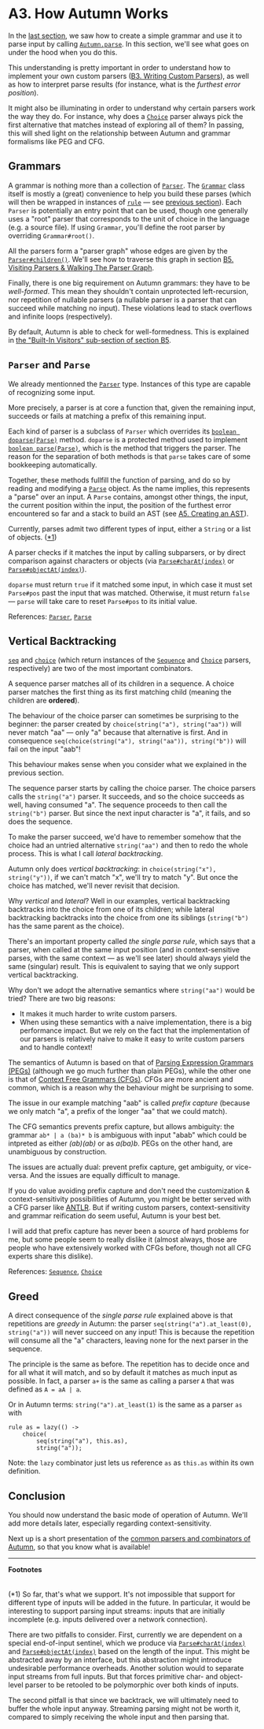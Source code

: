 # A3. How Autumn Works

In the [last section][A2], we saw how to create a simple grammar and use it to
parse input by calling [`Autumn.parse`]. In this section, we'll see what goes on under the hood when
you do this.

This understanding is pretty important in order to understand how to implement your own custom
parsers ([B3. Writing Custom Parsers]), as well as how to interpret parse results (for instance,
what is the *furthest error position*).

It might also be illuminating in order to understand why certain parsers work the way they do. For
instance, why does a [`Choice`] parser always pick the first alternative that matches instead of
exploring all of them? In passing, this will shed light on the relationship between Autumn and
grammar formalisms like PEG and CFG.

[A2]: A2-first-grammar.md
[`Autumn.parse`]: https://javadoc.io/doc/com.norswap/autumn/latest/norswap/autumn/Autumn.html
[`Choice`]: https://javadoc.io/doc/com.norswap/autumn/latest/norswap/autumn/parsers/Choice.html
[B3. Writing Custom Parsers]: B3-custom-parsers.md

## Grammars

A grammar is nothing more than a collection of [`Parser`]. The [`Grammar`] class itself is mostly a
(great) convenience to help you build these parses (which will then be wrapped in instances of
[`rule`] — see [previous section][A2]). Each `Parser` is potentially an entry point that can be
used, though one generally uses a "root" parser that corresponds to the unit of choice in the
language (e.g. a source file). If using `Grammar`, you'll define the root parser by overriding
`Grammar#root()`.

All the parsers form a "parser graph" whose edges are given by the [`Parser#children()`]. We'll
see how to traverse this graph in section [B5. Visiting Parsers & Walking The Parser Graph][B5].

Finally, there is one big requirement on Autumn grammars: they have to be *well-formed*. This mean
they shouldn't contain unprotected left-recursion, nor repetition of nullable parsers (a nullable
parser is a parser that can succeed while matching no input). These violations lead to stack
overflows and infinite loops (respectively).

By default, Autumn is able to check for well-formedness. This is explained in [the "Built-In
Visitors" sub-section of section B5][builtinvis].

[`Grammar`]: https://javadoc.io/doc/com.norswap/autumn/latest/norswap/autumn/Grammar.html
[`Parser`]: https://javadoc.io/doc/com.norswap/autumn/latest/norswap/autumn/Parser.html
[`rule`]:  https://javadoc.io/doc/com.norswap/autumn/latest/norswap/autumn/Grammar.rule.html
[`Parser#children()`]: https://javadoc.io/doc/com.norswap/autumn/latest/norswap/autumn/Parser.html#children-
[B5]: B5-parser-visitors-walkers.md
[builtinvis]: B5-parser-visitors-walkers.md#built-in-visitors

## `Parser` and `Parse`

We already mentionned the [`Parser`] type. Instances of this type are capable of recognizing some
input.

More precisely, a parser is at core a function that, given the remaining input, succeeds or fails at
matching a prefix of this remaining input.

Each kind of parser is a subclass of `Parser` which overrides its [`boolean doparse(Parse)`] method.
`doparse` is a protected method used to implement [`boolean parse(Parse)`], which is the method that
triggers the parser. The reason for the separation of both methods is that `parse` takes care of
some bookkeeping automatically.

Together, these methods fullfill the function of parsing, and do so by reading and modifying a
[`Parse`] object. As the name implies, this represents a "parse" over an input. A `Parse` contains,
amongst other things, the input, the current position within the input, the position of the furthest
error encountered so far and a stack to build an AST (see [A5. Creating an AST][A5]).

Currently, parses admit two different types of input, either a `String` or a list of objects. ([*1])

A parser checks if it matches the input by calling subparsers, or by direct comparison against
characters or objects (via [`Parse#charAt(index)`] or [`Parse#objectAt(index)`]).

`doparse` must return `true` if it matched some input, in which case it must set `Parse#pos` past
the input that was matched. Otherwise, it must return `false` — `parse` will take care to reset
`Parse#pos` to its initial value.

References: [`Parser`], [`Parse`]

[`Parser`]: https://javadoc.io/doc/com.norswap/autumn/latest/norswap/autumn/Parser.html 
[`Parse`]: https://javadoc.io/doc/com.norswap/autumn/latest/norswap/autumn/Parse.html
[`Parse#charAt(index)`]: https://javadoc.io/doc/com.norswap/autumn/latest/norswap/autumn/Parse.html#charAt-int-
[`Parse#objectAt(index)`]: https://javadoc.io/doc/com.norswap/autumn/latest/norswap/autumn/Parse.html#objectAt-int-
[`boolean doparse(Parse)`]: https://javadoc.io/doc/com.norswap/autumn/latest/norswap/autumn/Parser.html#doparse-norswap.autumn.Parse-
[`boolean parse(Parse)`]: https://javadoc.io/doc/com.norswap/autumn/latest/norswap/autumn/Parser.html#parse-norswap.autumn.Parse-
[A5]: A5-creating-an-ast.md

## Vertical Backtracking

[`seq`] and [`choice`] (which return instances of the [`Sequence`] and [`Choice`] parsers,
respectively) are two of the most important combinators.

A sequence parser matches all of its children in a sequence. A choice parser matches the first thing
as its first matching child (meaning the children are **ordered**).

The behaviour of the choice parser can sometimes be surprising to the beginner: the parser
created by `choice(string("a"), string("aa"))` will never match "aa" — only "a" because that
alternative is first. And in consequence `seq(choice(string("a"), string("aa")), string("b"))`
will fail on the input "aab"!

This behaviour makes sense when you consider what we explained in the previous section.

The sequence parser starts by calling the choice parser. The choice parsers calls the `string("a")`
parser. It succeeds, and so the choice succeeds as well, having consumed "a". The sequence proceeds
to then call the `string("b")` parser. But since the next input character is "a", it fails, and
so does the sequence.

To make the parser succeed, we'd have to remember somehow that the choice had an untried alternative
`string("aa")` and then to redo the whole process. This is what I call *lateral backtracking*.

Autumn only does *vertical backtracking*: in `choice(string("x"), string("y"))`, if we can't match
"x", we'll try to match "y". But once the choice has matched, we'll never revisit that decision.

Why *vertical* and *lateral*? Well in our examples, vertical backtracking backtracks into the
choice from one of its children; while lateral backtracking backtracks into the choice from one 
its siblings (`string("b")` has the same parent as the choice).

There's an important property called *the single parse rule*, which says that a parser, when called
at the same input position (and in context-sensitive parses, with the same context — as we'll see
later) should always yield the same (singular) result. This is equivalent to saying that we
only support vertical backtracking.

Why don't we adopt the alternative semantics where `string("aa")` would be tried? There are two
big reasons:

- It makes it much harder to write custom parsers.
- When using these semantics with a naive implementation, there is a big performance impact.
  But we rely on the fact that the implementation of our parsers is relatively naive to make
  it easy to write custom parsers and to handle context!
  
The semantics of Autumn is based on that of [Parsing Expression Grammars (PEGs)] (although we go
much further than plain PEGs), while the other one is that of [Context Free Grammars (CFGs)]. CFGs
are more ancient and common, which is a reason why the behaviour might be surprising to some.

The issue in our example matching "aab" is called *prefix capture* (because we only match "a", a
prefix of the longer "aa" that we could match).

The CFG semantics prevents prefix capture, but allows ambiguity: the grammar `ab* | a (ba)* b` is
ambiguous with input "abab" which could be intpreted as either *(ab)(ab)* or as *a(ba)b*. PEGs on
the other hand, are unambiguous by construction.

The issues are actually dual: prevent prefix capture, get ambiguity, or vice-versa. And the issues
are equally difficult to manage.

If you do value avoiding prefix capture and don't need the customization & context-sensitivity
possibilities of Autumn, you might be better served with a CFG parser like [ANTLR]. But if writing
custom parsers, context-sensitivity and grammar reification do seem useful, Autumn is your best bet.

I will add that prefix capture has never been a source of hard problems for me, but some people
seem to really dislike it (almost always, those are people who have extensively worked with CFGs
before, though not all CFG experts share this dislike).

<!-- TODO link to debugging and grammar reification -->

References: [`Sequence`], [`Choice`]

[`seq`]: https://javadoc.io/doc/com.norswap/autumn/latest/norswap/autumn/Grammar.html#seq-java.lang.Object...-
[`choice`]: https://javadoc.io/doc/com.norswap/autumn/latest/norswap/autumn/Grammar.html#choice-java.lang.Object...- 
[`Sequence`]: https://javadoc.io/doc/com.norswap/autumn/latest/norswap/autumn/parsers/Sequence.html
[`Choice`]: https://javadoc.io/doc/com.norswap/autumn/latest/norswap/autumn/parsers/Choice.html
[Parsing Expression Grammars (PEGs)]: https://en.wikipedia.org/wiki/Parsing_expression_grammar
[Context Free Grammars (CFGs)]: https://en.wikipedia.org/wiki/Context-free_grammar
[ANTLR]: https://www.antlr.org/

## Greed

A direct consequence of the *single parse rule* explained above is that repetitions are *greedy* in
Autumn: the parser `seq(string("a").at_least(0), string("a"))` will never succeed on any input! This
is because the repetition will consume all the "a" characters, leaving none for the next parser in
the sequence.

The principle is the same as before. The repetition has to decide once and for all what it will
match, and so by default it matches as much input as possible. In fact, a parser `a+` is the same
as calling a parser `A` that was defined as `A = aA | a`.

Or in Autumn terms: `string("a").at_least(1)` is the same as a parser `as` with

```
rule as = lazy(() ->
    choice(
        seq(string("a"), this.as),
        string("a"));
```

Note: the `lazy` combinator just lets us reference `as` as `this.as` within its own definition.

## Conclusion

You should now understand the basic mode of operation of Autumn. We'll add more details later,
especially regarding context-sensitivity.

Next up is a short presentation of the [common parsers and combinators of Autumn], so that you know
what is available!

[common parsers and combinators of Autumn]: A4-basic-parsers.md

----
**Footnotes**

[*1]: #footnote1 
<h6 id="footnote1" display=none;></h6>

(*1) So far, that's what we support. It's not impossible that support for different type of inputs
will be added in the future. In particular, it would be interesting to support parsing input
streams: inputs that are initially incomplete (e.g. inputs delivered over a network connection).

There are two pitfalls to consider. First, currently we are dependent on a special end-of-input
sentinel, which we produce via [`Parse#charAt(index)`] and [`Parse#objectAt(index)`] based on the
length of the input. This might be abstracted away by an interface, but this abstraction might
introduce undesirable performance overheads. Another solution would to separate input streams from
full inputs. But that forces primitive char- and object-level parser to be retooled to be
polymorphic over both kinds of inputs.

The second pitfall is that since we backtrack, we will ultimately need to buffer the whole input
anyway. Streaming parsing might not be worth it, compared to simply receiving the whole input and
then parsing that.